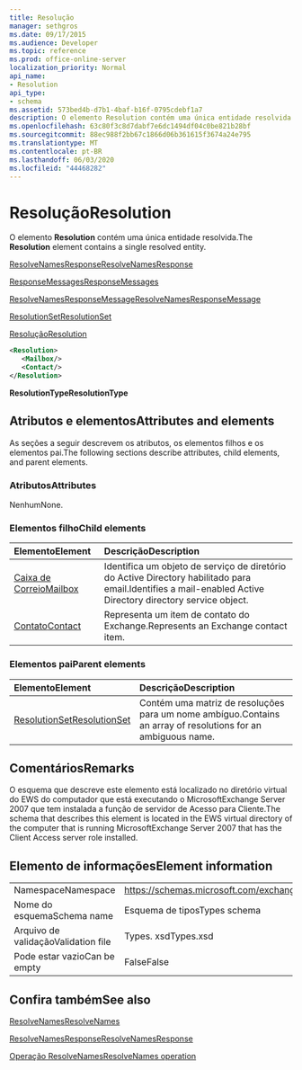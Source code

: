 ```yaml
---
title: Resolução
manager: sethgros
ms.date: 09/17/2015
ms.audience: Developer
ms.topic: reference
ms.prod: office-online-server
localization_priority: Normal
api_name:
- Resolution
api_type:
- schema
ms.assetid: 573bed4b-d7b1-4baf-b16f-0795cdebf1a7
description: O elemento Resolution contém uma única entidade resolvida.
ms.openlocfilehash: 63c80f3c8d7dabf7e6dc1494df04c0be821b28bf
ms.sourcegitcommit: 88ec988f2bb67c1866d06b361615f3674a24e795
ms.translationtype: MT
ms.contentlocale: pt-BR
ms.lasthandoff: 06/03/2020
ms.locfileid: "44468282"
---
```

# <a name="resolution"></a><span data-ttu-id="18e57-103">Resolução</span><span class="sxs-lookup"><span data-stu-id="18e57-103">Resolution</span></span>

<span data-ttu-id="18e57-104">O elemento **Resolution** contém uma única entidade resolvida.</span><span class="sxs-lookup"><span data-stu-id="18e57-104">The **Resolution** element contains a single resolved entity.</span></span> 
  
[<span data-ttu-id="18e57-105">ResolveNamesResponse</span><span class="sxs-lookup"><span data-stu-id="18e57-105">ResolveNamesResponse</span></span>](resolvenamesresponse.md)
  
[<span data-ttu-id="18e57-106">ResponseMessages</span><span class="sxs-lookup"><span data-stu-id="18e57-106">ResponseMessages</span></span>](responsemessages.md)
  
[<span data-ttu-id="18e57-107">ResolveNamesResponseMessage</span><span class="sxs-lookup"><span data-stu-id="18e57-107">ResolveNamesResponseMessage</span></span>](resolvenamesresponsemessage.md)
  
[<span data-ttu-id="18e57-108">ResolutionSet</span><span class="sxs-lookup"><span data-stu-id="18e57-108">ResolutionSet</span></span>](resolutionset.md)
  
[<span data-ttu-id="18e57-109">Resolução</span><span class="sxs-lookup"><span data-stu-id="18e57-109">Resolution</span></span>](resolution.md)
  
```xml
<Resolution>
   <Mailbox/>
   <Contact/>
</Resolution>
```

 <span data-ttu-id="18e57-110">**ResolutionType**</span><span class="sxs-lookup"><span data-stu-id="18e57-110">**ResolutionType**</span></span>
## <a name="attributes-and-elements"></a><span data-ttu-id="18e57-111">Atributos e elementos</span><span class="sxs-lookup"><span data-stu-id="18e57-111">Attributes and elements</span></span>

<span data-ttu-id="18e57-112">As seções a seguir descrevem os atributos, os elementos filhos e os elementos pai.</span><span class="sxs-lookup"><span data-stu-id="18e57-112">The following sections describe attributes, child elements, and parent elements.</span></span>
  
### <a name="attributes"></a><span data-ttu-id="18e57-113">Atributos</span><span class="sxs-lookup"><span data-stu-id="18e57-113">Attributes</span></span>

<span data-ttu-id="18e57-114">Nenhum</span><span class="sxs-lookup"><span data-stu-id="18e57-114">None.</span></span>
  
### <a name="child-elements"></a><span data-ttu-id="18e57-115">Elementos filho</span><span class="sxs-lookup"><span data-stu-id="18e57-115">Child elements</span></span>

|<span data-ttu-id="18e57-116">**Elemento**</span><span class="sxs-lookup"><span data-stu-id="18e57-116">**Element**</span></span>|<span data-ttu-id="18e57-117">**Descrição**</span><span class="sxs-lookup"><span data-stu-id="18e57-117">**Description**</span></span>|
|:-----|:-----|
|[<span data-ttu-id="18e57-118">Caixa de Correio</span><span class="sxs-lookup"><span data-stu-id="18e57-118">Mailbox</span></span>](mailbox.md) <br/> |<span data-ttu-id="18e57-119">Identifica um objeto de serviço de diretório do Active Directory habilitado para email.</span><span class="sxs-lookup"><span data-stu-id="18e57-119">Identifies a mail-enabled Active Directory directory service object.</span></span>  <br/> |
|[<span data-ttu-id="18e57-120">Contato</span><span class="sxs-lookup"><span data-stu-id="18e57-120">Contact</span></span>](contact.md) <br/> |<span data-ttu-id="18e57-121">Representa um item de contato do Exchange.</span><span class="sxs-lookup"><span data-stu-id="18e57-121">Represents an Exchange contact item.</span></span>  <br/> |
   
### <a name="parent-elements"></a><span data-ttu-id="18e57-122">Elementos pai</span><span class="sxs-lookup"><span data-stu-id="18e57-122">Parent elements</span></span>

|<span data-ttu-id="18e57-123">**Elemento**</span><span class="sxs-lookup"><span data-stu-id="18e57-123">**Element**</span></span>|<span data-ttu-id="18e57-124">**Descrição**</span><span class="sxs-lookup"><span data-stu-id="18e57-124">**Description**</span></span>|
|:-----|:-----|
|[<span data-ttu-id="18e57-125">ResolutionSet</span><span class="sxs-lookup"><span data-stu-id="18e57-125">ResolutionSet</span></span>](resolutionset.md) <br/> |<span data-ttu-id="18e57-126">Contém uma matriz de resoluções para um nome ambíguo.</span><span class="sxs-lookup"><span data-stu-id="18e57-126">Contains an array of resolutions for an ambiguous name.</span></span>  <br/> |
   
## <a name="remarks"></a><span data-ttu-id="18e57-127">Comentários</span><span class="sxs-lookup"><span data-stu-id="18e57-127">Remarks</span></span>

<span data-ttu-id="18e57-128">O esquema que descreve este elemento está localizado no diretório virtual do EWS do computador que está executando o MicrosoftExchange Server 2007 que tem instalada a função de servidor de Acesso para Cliente.</span><span class="sxs-lookup"><span data-stu-id="18e57-128">The schema that describes this element is located in the EWS virtual directory of the computer that is running MicrosoftExchange Server 2007 that has the Client Access server role installed.</span></span>
  
## <a name="element-information"></a><span data-ttu-id="18e57-129">Elemento de informações</span><span class="sxs-lookup"><span data-stu-id="18e57-129">Element information</span></span>

|||
|:-----|:-----|
|<span data-ttu-id="18e57-130">Namespace</span><span class="sxs-lookup"><span data-stu-id="18e57-130">Namespace</span></span>  <br/> |https://schemas.microsoft.com/exchange/services/2006/types  <br/> |
|<span data-ttu-id="18e57-131">Nome do esquema</span><span class="sxs-lookup"><span data-stu-id="18e57-131">Schema name</span></span>  <br/> |<span data-ttu-id="18e57-132">Esquema de tipos</span><span class="sxs-lookup"><span data-stu-id="18e57-132">Types schema</span></span>  <br/> |
|<span data-ttu-id="18e57-133">Arquivo de validação</span><span class="sxs-lookup"><span data-stu-id="18e57-133">Validation file</span></span>  <br/> |<span data-ttu-id="18e57-134">Types. xsd</span><span class="sxs-lookup"><span data-stu-id="18e57-134">Types.xsd</span></span>  <br/> |
|<span data-ttu-id="18e57-135">Pode estar vazio</span><span class="sxs-lookup"><span data-stu-id="18e57-135">Can be empty</span></span>  <br/> |<span data-ttu-id="18e57-136">False</span><span class="sxs-lookup"><span data-stu-id="18e57-136">False</span></span>  <br/> |
   
## <a name="see-also"></a><span data-ttu-id="18e57-137">Confira também</span><span class="sxs-lookup"><span data-stu-id="18e57-137">See also</span></span>



[<span data-ttu-id="18e57-138">ResolveNames</span><span class="sxs-lookup"><span data-stu-id="18e57-138">ResolveNames</span></span>](resolvenames.md)
  
[<span data-ttu-id="18e57-139">ResolveNamesResponse</span><span class="sxs-lookup"><span data-stu-id="18e57-139">ResolveNamesResponse</span></span>](resolvenamesresponse.md)
  
[<span data-ttu-id="18e57-140">Operação ResolveNames</span><span class="sxs-lookup"><span data-stu-id="18e57-140">ResolveNames operation</span></span>](resolvenames-operation.md)

